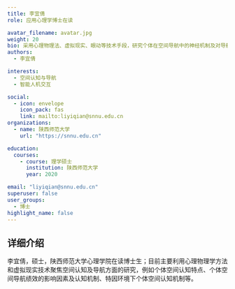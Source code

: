 ```yaml
---
title: 李宜倩
role: 应用心理学博士在读

avatar_filename: avatar.jpg
weight: 20
bio: 采用心理物理法、虚拟现实、眼动等技术手段，研究个体在空间导航中的神经机制及对导航绩效的提升应用。
authors:
  - 李宜倩

interests:
  - 空间认知与导航
  - 智能人机交互

social:
  - icon: envelope
    icon_pack: fas
    link: mailto:liyiqian@snnu.edu.cn
organizations:
  - name: 陕西师范大学
    url: "https://snnu.edu.cn"

education:
  courses:
    - course: 理学硕士
      institution: 陕西师范大学
      year: 2020

email: "liyiqian@snnu.edu.cn"
superuser: false
user_groups:
  - 博士
highlight_name: false
---
```

## 详细介绍
李宜倩，硕士，陕西师范大学心理学院在读博士生；目前主要利用心理物理学方法和虚拟现实技术聚焦空间认知及导航方面的研究，例如个体空间认知特点、个体空间导航绩效的影响因素及认知机制、特因环境下个体空间认知机制等。
